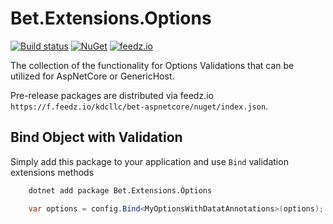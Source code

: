# Bet.Extensions.Options

[![Build status](https://ci.appveyor.com/api/projects/status/fo9rakj7s7uhs3ij?svg=true)](https://ci.appveyor.com/project/kdcllc/bet-aspnetcore)
[![NuGet](https://img.shields.io/nuget/v/Bet.Extensions.Options.svg)](https://www.nuget.org/packages?q=Bet.Extensions.Options)
[![feedz.io](https://img.shields.io/badge/endpoint.svg?url=https://f.feedz.io/kdcllc/bet-aspnetcore/shield/Bet.Extensions.Options/latest)](https://f.feedz.io/kdcllc/bet-aspnetcore/packages/Bet.Extensions.Options/latest/download)

The collection of the functionality for Options Validations that can be utilized for AspNetCore or GenericHost.

Pre-release packages are distributed via feedz.io `https://f.feedz.io/kdcllc/bet-aspnetcore/nuget/index.json`.

## Bind Object with Validation

Simply add this package to your application and use `Bind` validation extensions methods

```bash
    dotnet add package Bet.Extensions.Options
```

```csharp
    var options = config.Bind<MyOptionsWithDatatAnnotations>(options);
```
